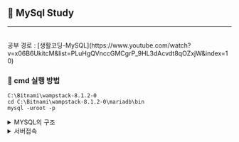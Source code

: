 ## 🌵 MySql Study
-------------------------
<br>
공부 경로 : [생활코딩-MySQL](https://www.youtube.com/watch?v=x06B6UkitcM&list=PLuHgQVnccGMCgrP_9HL3dAcvdt8qOZxjW&index=10)

### 📌 cmd 실행 방법


```
C:\Bitnami\wampstack-8.1.2-0
cd C:\Bitnami\wampstack-8.1.2-0\mariadb\bin
mysql -uroot -p
```

<details>
  <summary>  MYSQL의 구조 </summary>

## `표 < 데이터베이스(스키마) < 데이터베이스 서버`

**MySQL** : 데이터베이스 서버
  
  
</details>

<details>
  <summary> 서버접속 </summary>
  
```
mysql -uroot -p
```
  `uroot` : root라는 사용자(user)로 접속하겠다. 
  **root**는 관리자로 모든 권한을 가지고있다.
  `-p` : 비밀번호입력(-p1234와 같이 바로 입력도 가능, but 보안성때문에X)
  `내 비밀번호 : 동생생일`
</details>
